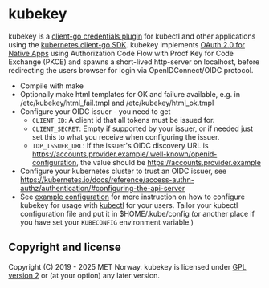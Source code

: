 # kubekey

kubekey is a [client-go credentials
plugin](https://kubernetes.io/docs/reference/access-authn-authz/authentication/#client-go-credential-plugins)
for kubectl and other applications using the [kubernetes client-go SDK](https://github.com/kubernetes/client-go).
kubekey implements [OAuth 2.0 for Native
Apps](https://auth0.com/blog/oauth-2-best-practices-for-native-apps/) using
Authorization Code Flow with Proof Key for Code Exchange (PKCE) and spawns a
short-lived http-server on localhost, before redirecting the users browser
for login via OpenIDConnect/OIDC protocol.

* Compile with make
* Optionally make html templates for OK and failure available, e.g. in /etc/kubekey/html_fail.tmpl and /etc/kubekey/html_ok.tmpl
* Configure your OIDC issuer - you need to get
  * `CLIENT_ID`: A client id that all tokens must be issued for.
  * `CLIENT_SECRET`: Empty if supported by your issuer, or if needed just set this to what you receive when configuring the issuer.
  * `IDP_ISSUER_URL`: If the issuer's OIDC discovery URL is https://accounts.provider.example/.well-known/openid-configuration, the value should be https://accounts.provider.example
* Configure your kubernetes cluster to trust an OIDC issuer, see https://kubernetes.io/docs/reference/access-authn-authz/authentication/#configuring-the-api-server
* See [example configuration](./examples/.kube/config) for more instruction on how to configure kubekey for usage with [kubectl](https://kubernetes.io/docs/reference/kubectl/quick-reference/#kubectl-context-and-configuration) for your users. Tailor your kubectl configuration file and put it in $HOME/.kube/config (or another place if you have set your `KUBECONFIG` environment variable.)

## Copyright and license

Copyright (C) 2019 - 2025 MET Norway. kubekey is licensed under [GPL version 2](https://github.com/metno/kubekey/blob/master/LICENSE) or (at your option) any later version.
